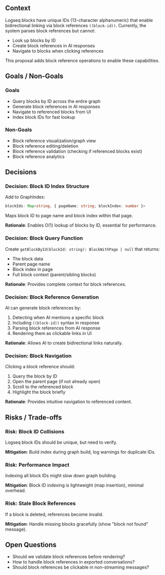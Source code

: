 ## Context

Logseq blocks have unique IDs (13-character alphanumeric) that enable bidirectional linking via block references `((block-id))`. Currently, the system parses block references but cannot:
- Look up blocks by ID
- Create block references in AI responses
- Navigate to blocks when clicking references

This proposal adds block reference operations to enable these capabilities.

## Goals / Non-Goals

### Goals
- Query blocks by ID across the entire graph
- Generate block references in AI responses
- Navigate to referenced blocks from UI
- Index block IDs for fast lookup

### Non-Goals
- Block reference visualization/graph view
- Block reference editing/deletion
- Block reference validation (checking if referenced blocks exist)
- Block reference analytics

## Decisions

### Decision: Block ID Index Structure
Add to GraphIndex:
```typescript
blockIds: Map<string, { pageName: string; blockIndex: number }>
```

Maps block ID to page name and block index within that page.

**Rationale**: Enables O(1) lookup of blocks by ID, essential for performance.

### Decision: Block Query Function
Create `getBlockById(blockId: string): BlockWithPage | null` that returns:
- The block data
- Parent page name
- Block index in page
- Full block context (parent/sibling blocks)

**Rationale**: Provides complete context for block references.

### Decision: Block Reference Generation
AI can generate block references by:
1. Detecting when AI mentions a specific block
2. Including `((block-id))` syntax in response
3. Parsing block references from AI response
4. Rendering them as clickable links in UI

**Rationale**: Allows AI to create bidirectional links naturally.

### Decision: Block Navigation
Clicking a block reference should:
1. Query the block by ID
2. Open the parent page (if not already open)
3. Scroll to the referenced block
4. Highlight the block briefly

**Rationale**: Provides intuitive navigation to referenced content.

## Risks / Trade-offs

### Risk: Block ID Collisions
Logseq block IDs should be unique, but need to verify.

**Mitigation**: Build index during graph build, log warnings for duplicate IDs.

### Risk: Performance Impact
Indexing all block IDs might slow down graph building.

**Mitigation**: Block ID indexing is lightweight (map insertion), minimal overhead.

### Risk: Stale Block References
If a block is deleted, references become invalid.

**Mitigation**: Handle missing blocks gracefully (show "block not found" message).

## Open Questions

- Should we validate block references before rendering?
- How to handle block references in exported conversations?
- Should block references be clickable in non-streaming messages?

